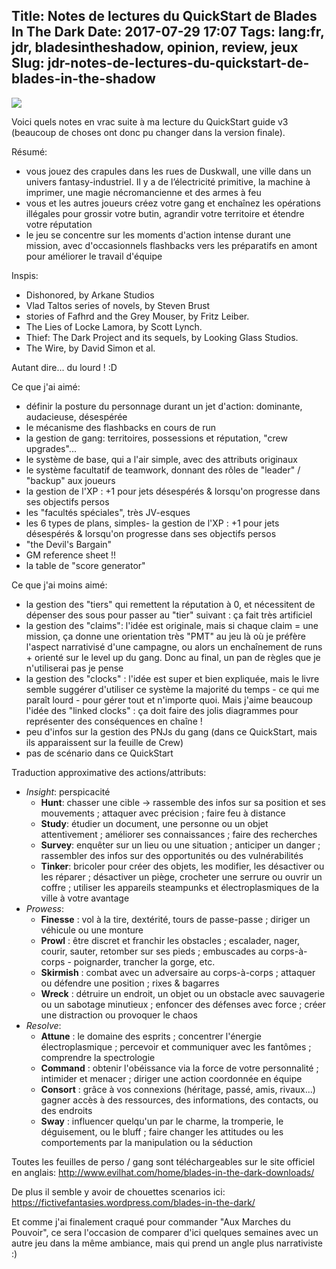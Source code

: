 Title: Notes de lectures du QuickStart de Blades In The Dark
Date: 2017-07-29 17:07
Tags: lang:fr, jdr, bladesintheshadow, opinion, review, jeux
Slug: jdr-notes-de-lectures-du-quickstart-de-blades-in-the-shadow
---
[![](images/2017/07/EHP_Blades_Pageheader.jpg)](http://www.evilhat.com/home/blades-in-the-dark/)

Voici quels notes en vrac suite à ma lecture du QuickStart guide v3 (beaucoup de choses ont donc pu changer dans la version finale).

Résumé:

- vous jouez des crapules dans les rues de Duskwall,
une ville dans un univers fantasy-industriel. Il y a de l’électricité primitive, la machine à imprimer, une magie nécromancienne et des armes à feu
- vous et les autres joueurs créez votre gang et enchaînez les opérations illégales pour grossir votre butin, agrandir votre territoire et étendre votre réputation
- le jeu se concentre sur les moments d'action intense durant une mission, avec d'occasionnels flashbacks vers les préparatifs en amont pour améliorer le travail d'équipe

Inspis:

- Dishonored, by Arkane Studios
- Vlad Taltos series of novels, by Steven Brust
- stories of Fafhrd and the Grey Mouser, by Fritz Leiber.
- The Lies of Locke Lamora, by Scott Lynch.
- Thief: The Dark Project and its sequels, by Looking Glass Studios.
- The Wire, by David Simon et al.

Autant dire... du lourd ! :D

Ce que j'ai aimé:

- définir la posture du personnage durant un jet d'action: dominante, audacieuse, désespérée
- le mécanisme des flashbacks en cours de run
- la gestion de gang: territoires, possessions et réputation, "crew upgrades"...
- le système de base, qui a l'air simple, avec des attributs originaux
- le système facultatif de teamwork, donnant des rôles de "leader" / "backup" aux joueurs
- la gestion de l'XP : +1 pour jets désespérés & lorsqu'on progresse dans ses objectifs persos
- les "facultés spéciales", très JV-esques
- les 6 types de plans, simples- la gestion de l'XP : +1 pour jets désespérés & lorsqu'on progresse dans ses objectifs persos
- "the Devil's Bargain"
- GM reference sheet !!
- la table de "score generator"

Ce que j'ai moins aimé:

- la gestion des "tiers" qui remettent la réputation à 0, et nécessitent de dépenser des sous pour passer au "tier" suivant : ça fait très artificiel
- la gestion des "claims": l'idée est originale, mais si chaque claim = une mission, ça donne une orientation très "PMT" au jeu là où je préfère l'aspect narrativisé d'une campagne, ou alors un enchaînement de runs + orienté sur le level up du gang. Donc au final, un pan de règles que je n'utiliserai pas je pense
- la gestion des "clocks" : l'idée est super et bien expliquée, mais le livre semble suggérer d'utiliser ce système la majorité du temps - ce qui me paraît lourd - pour gérer tout et n'importe quoi. Mais j'aime beaucoup l'idée des "linked clocks" : ça doit faire des jolis diagrammes pour représenter des conséquences en chaîne !
- peu d'infos sur la gestion des PNJs du gang (dans ce QuickStart, mais ils apparaissent sur la feuille de Crew)
- pas de scénario dans ce QuickStart

Traduction approximative des actions/attributs:

- _Insight_: perspicacité
    * **Hunt**: chasser une cible -> rassemble des infos sur sa position et ses mouvements ; attaquer avec précision ; faire feu à distance
    * **Study**: étudier un document, une personne ou un objet attentivement ; améliorer ses connaissances ; faire des recherches
    * **Survey**: enquêter sur un lieu ou une situation ; anticiper un danger ; rassembler des infos sur des opportunités ou des vulnérabilités
    * **Tinker**: bricoler pour créer des objets, les modifier, les désactiver ou les réparer ; désactiver un piège, crocheter une serrure ou ouvrir un coffre ; utiliser les appareils steampunks et électroplasmiques de la ville à votre avantage
- _Prowess_:
    * **Finesse** : vol à la tire, dextérité, tours de passe-passe ; diriger un véhicule ou une monture
    * **Prowl** : être discret et franchir les obstacles ; escalader, nager, courir, sauter, retomber sur ses pieds ; embuscades au corps-à-corps - poignarder, trancher la gorge, etc.
    * **Skirmish** : combat avec un adversaire au corps-à-corps ; attaquer ou défendre une position ; rixes & bagarres
    * **Wreck** : détruire un endroit, un objet ou un obstacle avec sauvagerie ou un sabotage minutieux ; enfoncer des défenses avec force ; créer une distraction ou provoquer le chaos
- _Resolve_:
    * **Attune** : le domaine des esprits ; concentrer l'énergie électroplasmique ; percevoir et communiquer avec les fantômes ; comprendre la spectrologie
    * **Command** : obtenir l'obéissance via la force de votre personnalité ; intimider et menacer ; diriger une action coordonnée en équipe
    * **Consort** : grâce à vos connexions (héritage, passé, amis, rivaux...) gagner accès à des ressources, des informations, des contacts, ou des endroits
    * **Sway** : influencer quelqu'un par le charme, la tromperie, le déguisement, ou le bluff ; faire changer les attitudes ou les comportements par la manipulation ou la séduction

Toutes les feuilles de perso / gang sont téléchargeables sur le site officiel en anglais: <http://www.evilhat.com/home/blades-in-the-dark-downloads/>

De plus il semble y avoir de chouettes scenarios ici: <https://fictivefantasies.wordpress.com/blades-in-the-dark/>

Et comme j'ai finalement craqué pour commander "Aux Marches du Pouvoir", ce sera l'occasion de comparer d'ici quelques semaines avec un autre jeu dans la même ambiance, mais qui prend un angle plus narrativiste :)
